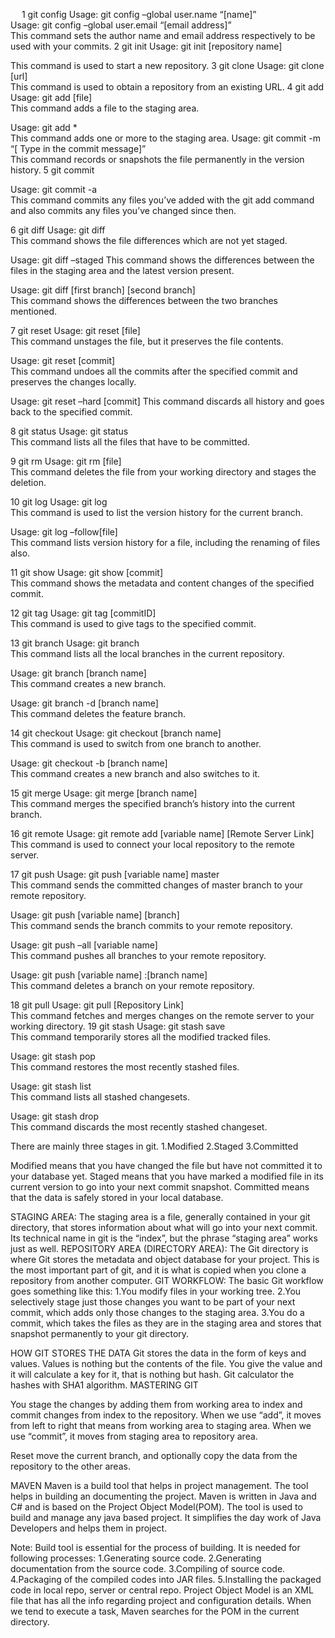
 
1	git config
Usage: git config –global user.name “[name]”  
Usage: git config –global user.email “[email address]”  
This command sets the author name and email address respectively to be used with your commits.
2	git init
Usage: git init [repository name]
 
This command is used to start a new repository.
3	git clone
Usage: git clone [url]  
This command is used to obtain a repository from an existing URL.
4	git add
Usage: git add [file]  
This command adds a file to the staging area.
 
Usage: git add *  
This command adds one or more to the staging area.
Usage: git commit -m “[ Type in the commit message]”  
This command records or snapshots the file permanently in the version history.
5	git commit

Usage: git commit -a  
This command commits any files you’ve added with the git add command and also commits any files you’ve changed since then.
 
6	git diff
Usage: git diff  
This command shows the file differences which are not yet staged.

 Usage: git diff –staged 
This command shows the differences between the files in the staging area and the latest version present.

Usage: git diff [first branch] [second branch]  
This command shows the differences between the two branches mentioned.

7	git reset
Usage: git reset [file]  
This command unstages the file, but it preserves the file contents.

Usage: git reset [commit]  
This command undoes all the commits after the specified commit and preserves the changes locally.

Usage: git reset –hard [commit]  This command discards all history and goes back to the specified commit.
 
8	git status
Usage: git status  
This command lists all the files that have to be committed.

9	git rm
Usage: git rm [file]  
This command deletes the file from your working directory and stages the deletion.
 
10	git log
Usage: git log  
This command is used to list the version history for the current branch.

Usage: git log –follow[file]  
This command lists version history for a file, including the renaming of files also.

11	git show
Usage: git show [commit]  
This command shows the metadata and content changes of the specified commit.

12	git tag
Usage: git tag [commitID]  
This command is used to give tags to the specified commit.
 
13	git branch
Usage: git branch  
This command lists all the local branches in the current repository.
 
Usage: git branch [branch name]  
This command creates a new branch.
 
Usage: git branch -d [branch name]  
This command deletes the feature branch.
 
14	git checkout
Usage: git checkout [branch name]  
This command is used to switch from one branch to another.
 
Usage: git checkout -b [branch name]  
This command creates a new branch and also switches to it.
 
15	git merge
Usage: git merge [branch name]  
This command merges the specified branch’s history into the current branch.
 
16	git remote
Usage: git remote add [variable name] [Remote Server Link]  
This command is used to connect your local repository to the remote server.
 
17	git push
Usage: git push [variable name] master  
This command sends the committed changes of master branch to your remote repository.

Usage: git push [variable name] [branch]  
This command sends the branch commits to your remote repository.

Usage: git push –all [variable name]  
This command pushes all branches to your remote repository.

Usage: git push [variable name] :[branch name]  
This command deletes a branch on your remote repository.
 
18	git pull
Usage: git pull [Repository Link]  
This command fetches and merges changes on the remote server to your working directory.
19	git stash
Usage: git stash save  
This command temporarily stores all the modified tracked files.
 
Usage: git stash pop  
This command restores the most recently stashed files.

Usage: git stash list  
This command lists all stashed changesets.
 
Usage: git stash drop  
This command discards the most recently stashed changeset.


There are mainly three stages in git.
1.Modified
2.Staged
3.Committed

Modified means that you have changed the file but have not committed it to your database yet.
Staged means that you have marked a modified file in its current version to go into your next commit snapshot.
Committed means that the data is safely stored in your local database.
 
STAGING AREA:
The staging area is a file, generally contained in your git directory, that stores information about what will go into your next commit. Its technical name in git is the “index”, but the phrase “staging area” works just as well.
REPOSITORY AREA (DIRECTORY AREA):
The Git directory is where Git stores the metadata and object database for your project. This is the most important part of git, and it is what is copied when you clone a repository from another computer.
GIT WORKFLOW:
The basic Git workflow goes something like this:
1.You modify files in your working tree.
2.You selectively stage just those changes you want to be part of your next commit, which adds only those changes to the staging area.
3.You do a commit, which takes the files as they are in the staging area and stores that snapshot permanently to your git directory.
 
 
 
 
 
 
 
 

HOW GIT STORES THE DATA
Git stores the data in the form of keys and values.
Values is nothing but the contents of the file.
You give the value and it will calculate a key for it, that is nothing but hash.
Git calculator the hashes with SHA1 algorithm.
MASTERING GIT
 
You stage the changes by adding them from working area to index and commit changes from index to the repository.
When we use “add”, it moves from left to right that means from working area to staging area.
When we use “commit”, it moves from staging area to repository area.

Reset move the current branch, and optionally copy the data from the repository to the other areas.

 
 
 



MAVEN
Maven is a build tool that helps in project management. The tool helps in building an documenting the project.
Maven is written in Java and C# and is based on the Project Object Model(POM).
The tool is used to build and manage any java based project. It simplifies the day work of Java Developers and helps them in project.


Note: Build tool is essential for the process of building. It  is needed for following processes:
1.Generating source code.
2.Generating documentation from the source code.
3.Compiling of source code.
4.Packaging of the compiled codes into JAR files.
5.Installing the packaged code in local repo, server or central repo.
Project Object Model is an XML file that has all the info regarding project and configuration details.
When we tend to execute a task, Maven searches for  the POM in the current directory.
 
 
 
 
 





